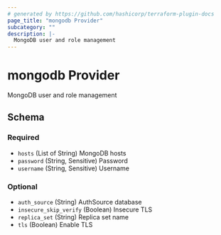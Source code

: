 ```yaml
---
# generated by https://github.com/hashicorp/terraform-plugin-docs
page_title: "mongodb Provider"
subcategory: ""
description: |-
  MongoDB user and role management
---
```


# mongodb Provider

MongoDB user and role management



<!-- schema generated by tfplugindocs -->
## Schema

### Required

- `hosts` (List of String) MongoDB hosts
- `password` (String, Sensitive) Password
- `username` (String, Sensitive) Username

### Optional

- `auth_source` (String) AuthSource database
- `insecure_skip_verify` (Boolean) Insecure TLS
- `replica_set` (String) Replica set name
- `tls` (Boolean) Enable TLS
